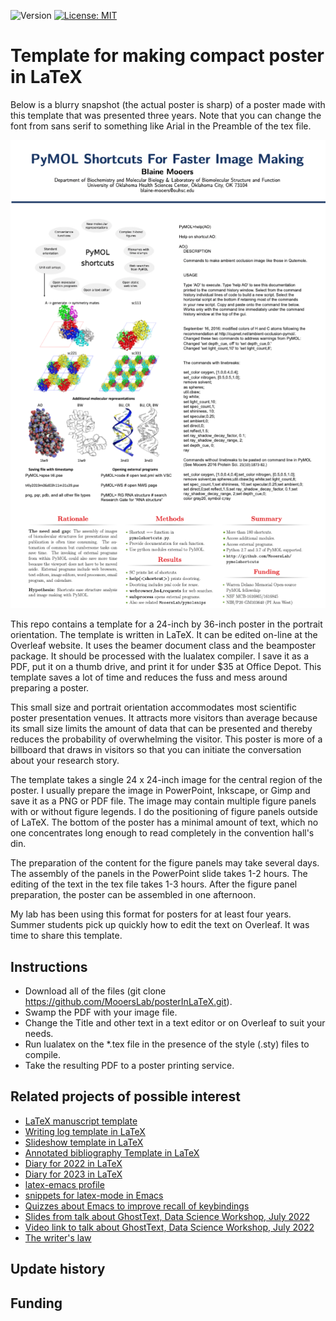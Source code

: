 ![Version](https://img.shields.io/static/v1?label=posterInLaTeX&message=0.1&color=brightcolor)
[![License: MIT](https://img.shields.io/badge/License-MIT-blue.svg)](https://opensource.org/licenses/MIT)


# Template for making compact poster in LaTeX

Below is a blurry snapshot (the actual poster is sharp) of a poster made with this template that was presented three years.
Note that you can change the font from sans serif to something like Arial in the Preamble of the tex file.

<p align="center"><img src="poster.png" max-width: 35%; height: auto;></p>


This repo contains a template for a 24-inch by 36-inch poster in the portrait orientation.
The template is written in LaTeX.
It can be edited on-line at the Overleaf website.
It uses the beamer document class and the beamposter package.
It should be processed with the lualatex compiler.
I save it as a PDF, put it on a thumb drive, and print it for under \$35 at Office Depot.
This template saves a lot of time and reduces the fuss and mess around preparing a poster.

This small size and portrait orientation accommodates most scientific poster presentation venues.
It attracts more visitors than average because its small size limits the amount of data that can be presented and thereby reduces the probability of overwhelming the visitor.
This poster is more of a billboard that draws in visitors so that you can initiate the conversation about your research story. 

The template takes a single 24 x 24-inch image for the central region of the poster.
I usually prepare the image in PowerPoint, Inkscape, or Gimp and save it as a PNG or PDF file.
The image may contain multiple figure panels with or without figure legends.
I do the positioning of figure panels outside of LaTeX.
The bottom of the poster has a minimal amount of text, which no one concentrates long enough to read completely in the convention hall's din. 

The preparation of the content for the figure panels may take several days.
The assembly of the panels in the PowerPoint slide takes 1-2 hours.
The editing of the text in the tex file takes 1-3 hours.
After the figure panel preparation, the poster can be assembled in one afternoon.

My lab has been using this format for posters for at least four years.
Summer students pick up quickly how to edit the text on Overleaf.
It was time to share this template.

## Instructions

- Download all of the files (git clone https://github.com/MooersLab/posterInLaTeX.git).
- Swamp the PDF with your image file.
- Change the Title and other text in a text editor or on Overleaf to suit your needs.
- Run lualatex on the *.tex file in the presence of the style (.sty) files to compile.
- Take the resulting PDF to a poster printing service.


## Related projects of possible interest

- [LaTeX manuscript template](https://github.com/MooersLab/manuscriptInLaTeX/edit/main/README.md)
- [Writing log template in LaTeX](https://github.com/MooersLab/writingLogTemplate)
- [Slideshow template in LaTeX](https://github.com/MooersLab/slideshowTemplateLaTeX)
- [Annotated bibliography Template in LaTeX](https://github.com/MooersLab/annotatedBibliography)
- [Diary for 2022 in LaTeX](https://github.com/MooersLab/diary2022inLaTeX)
- [Diary for 2023 in LaTeX](https://github.com/MooersLab/diary2023inLaTeX)
- [latex-emacs profile](https://github.com/MooersLab/latex-emacs)
- [snippets for latex-mode in Emacs](https://github.com/MooersLab/snippet-latex-mode)
- [Quizzes about Emacs to improve recall of keybindings](https://github.com/MooersLab/qemacs)
- [Slides from talk about GhostText, Data Science Workshop, July 2022](https://github.com/MooersLab/DSW22ghosttext)
- [Video link to talk about GhostText, Data Science Workshop, July 2022](https://mediasite.ouhsc.edu/Mediasite/Channel/python/watch/4da0872f028c4255ae12935655e911321d)
- [The writer's law](https://github.com/MooersLab/thewriterslaw)

## Update history

## Funding


